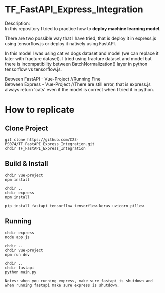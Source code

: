 # TF_FastAPI_Express_Integration

Description: <br>
In this repository I tried to practice how to **deploy machine learning model**.

There are two possible way that I have tried, that is deploy it in express.js using tensorflow.js or deploy it natively using FastAPI.

In this model I was using cat vs dogs dataset and model (we can replace it later with fracture dataset). I tried using fracture dataset and model but there is incompatibility between BatchNormalization() layer in python tensorflow vs tensorflow.js.

Between FastAPI - Vue-Project //Running Fine <br>
Between Express - Vue-Project //There are still error, that is express.js always return 'cats' even if the model is correct when I tried it in python.

# How to replicate

## Clone Project
```
git clone https://github.com/C23-PS074/TF_FastAPI_Express_Integration.git
chdir TF_FastAPI_Express_Integration
```

## Build & Install

```
chdir vue-project
npm install

chdir ..
chdir express
npm install

pip install fastapi tensorflow tensorflow.keras uvicorn pillow
```

## Running
```
chdir express
node app.js

chdir ..
chdir vue-project
npm run dev

chdir ..
chdir fastapi
python main.py

Notes: when you running express, make sure fastapi is shutdown and when running fastapi make sure express is shutdown.
```
